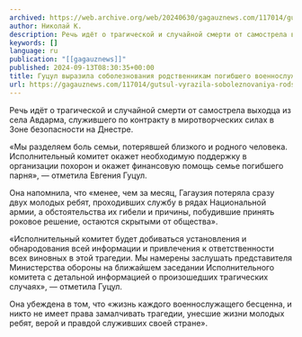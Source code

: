```yaml
---
archived: https://web.archive.org/web/20240630/gagauznews.com/117014/gutsul-vyrazila-soboleznovaniya-rodstvennikam-pogibshego-voennosluzhashhego-iz-gagauzii.html
author: Николай К.
description: Речь идёт о трагической и случайной смерти от самострела выходца из села Авдарма, служившего по контракту в миротворческих силах в Зоне безопасности на Днестре. «Мы разделяем боль семьи, потерявшей близкого и родного человека. Исполнительный комитет окажет необходимую поддержку в организации похорон и окажет финансовую помощь семье погибшего парня», — отметила Евгения Гуцул. Она напомнила, что «менее, чем за месяц, Гагаузия потеряла сразу двух молодых ребят, проходивших службу в рядах Национальной армии, а обстоятельства их гибели и причины, побудившие принять роковое решение, остаются скрытыми от общества». «Исполнительный комитет будет добиваться установления и обнародования всей информации и привлечения к ответственности всех виновных […]
keywords: []
language: ru
publication: "[[gagauznews]]"
published: 2024-09-13T08:30:35+00:00
title: Гуцул выразила соболезнования родственникам погибшего военнослужащего из Гагаузии
url: https://gagauznews.com/117014/gutsul-vyrazila-soboleznovaniya-rodstvennikam-pogibshego-voennosluzhashhego-iz-gagauzii.html
---
```


Речь идёт о трагической и случайной смерти от самострела выходца из села Авдарма, служившего по контракту в миротворческих силах в Зоне безопасности на Днестре.

«Мы разделяем боль семьи, потерявшей близкого и родного человека. Исполнительный комитет окажет необходимую поддержку в организации похорон и окажет финансовую помощь семье погибшего парня», — отметила Евгения Гуцул.

Она напомнила, что «менее, чем за месяц, Гагаузия потеряла сразу двух молодых ребят, проходивших службу в рядах Национальной армии, а обстоятельства их гибели и причины, побудившие принять роковое решение, остаются скрытыми от общества».

«Исполнительный комитет будет добиваться установления и обнародования всей информации и привлечения к ответственности всех виновных в этой трагедии. Мы намерены заслушать представителя Министерства обороны на ближайшем заседании Исполнительного комитета с детальной информацией о произошедших трагических случаях», — отметила Гуцул.

Она убеждена в том, что «жизнь каждого военнослужащего бесценна, и никто не имеет права замалчивать трагедии, унесшие жизни молодых ребят, верой и правдой служивших своей стране».